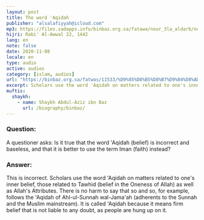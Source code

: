 ```yaml
---
layout: post
title: The word 'Aqidah
publisher: "alsalafiyyah@icloud.com"
mp3: https://files.zadapps.info/binbaz.org.sa/fatawa/nour_3la_aldarb/nour_513/51313.mp3
hijri: Rabi' Al-Awwal 22, 1442
lang: en
note: false
date: 2020-11-08
locale: en
type: audio
active: audios
category: [islam, audios]
url: "https://binbaz.org.sa/fatwas/11533/%D9%85%D8%B5%D8%B7%D9%84%D8%AD-%D8%A7%D9%84%D8%B9%D9%82%D9%8A%D8%AF%D8%A9-%D9%81%D9%8A-%D9%83%D9%84%D8%A7%D9%85-%D8%A7%D9%84%D8%B9%D9%84%D9%85%D8%A7%D8%A1"
excerpt: Scholars use the word 'Aqidah on matters related to one's inner belief, those related to Tawhid (belief in the Oneness of Allah) as well as Allah's Attributes.
muftis:
  shaykh: 
    - name: Shaykh Abdul-Aziz ibn Baz
      url: /biography/binbaz/
---
```

### Question:
A questioner asks: Is it true that the word 'Aqidah (belief) is incorrect and baseless, and that it is better to use the term Iman (faith) instead? 

### Answer:
This is incorrect. Scholars use the word 'Aqidah on matters related to one's inner belief, those related to Tawhid (belief in the Oneness of Allah) as well as Allah's Attributes. There is no harm to say that so and so, for example, follows the 'Aqidah of Ahl-ul-Sunnah wal-Jama'ah (adherents to the Sunnah and the Muslim mainstream). It is called 'Aqidah because it means firm belief that is not liable to any doubt, as people are hung up on it. 
